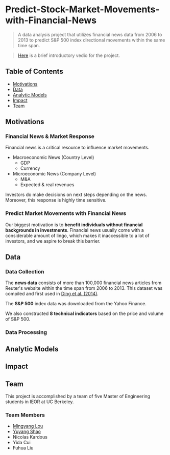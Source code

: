 # Predict-Stock-Market-Movements-with-Financial-News
>A data analysis project that utilizes financial news data from 2006 to 2013 to predict S&P 500 index directional movements within the same time span.

>[Here](https://www.youtube.com/watch?v=G42dY5b8jg0) is a brief introductory vedio for the project.
## Table of Contents
- [Motivations](#motivations)
- [Data](#data)
- [Analytic Models](#analytic-models)
- [Impact](#impact)
- [Team](#team)

## Motivations
### Financial News & Market Response
Financial news is a critical resource to influence market movements.
- Macroeconomic News (Country Level)
  * GDP
  * Currency
- Microeconomic News (Company Level)
  * M&A
  * Expected & real revenues

Investors do make decisions on next steps depending on the news. Moreover, this response is highly time sensitive.
### Predict Market Movements with Financial News
Our biggest motivation is to __benefit individuals without financial backgrounds in investments__. Financial news usually come with a considerable amount of lingo, which makes it inaccessible to a lot of investors, and we aspire to break this barrier.
## Data
### Data Collection
The __news data__ consists of more than 100,000 financial news articles from Reuter's website within the time span from 2006 to 2013. This dataset was compiled and first used in [Ding et al. (2014)](http://emnlp2014.org/papers/pdf/EMNLP2014148.pdf).

The __S&P 500__ index data was downloaded from the Yahoo Finance.

We also constructed __8 technical indicators__ based on the price and volume of S&P 500.
### Data Processing

## Analytic Models

## Impact

## Team
This project is accomplished by a team of five Master of Engineering students in IEOR at UC Berkeley.
### Team Members
- [Mingyang Lou](https://www.linkedin.com/in/mingyanglou/)
- [Yuyang Shao](https://www.linkedin.com/in/yuyang-shao/)
- Nicolas Kardous
- Yida Cui
- Fuhua Liu

